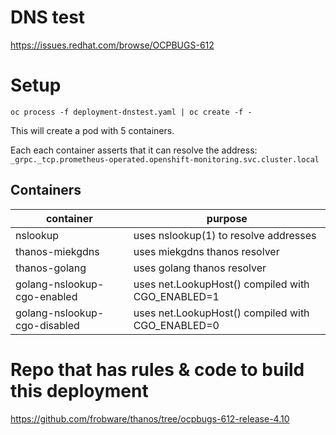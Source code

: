 # DNS test

https://issues.redhat.com/browse/OCPBUGS-612

# Setup

    oc process -f deployment-dnstest.yaml | oc create -f -

This will create a pod with 5 containers.

Each each container asserts that it can resolve the address: `_grpc._tcp.prometheus-operated.openshift-monitoring.svc.cluster.local`

## Containers

| container                    | purpose                                           |
|------------------------------|---------------------------------------------------|
| nslookup                     | uses nslookup(1) to resolve addresses             |
| thanos-miekgdns              | uses miekgdns thanos resolver                     |
| thanos-golang                | uses golang thanos resolver                       |
| golang-nslookup-cgo-enabled  | uses net.LookupHost() compiled with CGO_ENABLED=1 |
| golang-nslookup-cgo-disabled | uses net.LookupHost() compiled with CGO_ENABLED=0 |


# Repo that has rules & code to build this deployment

https://github.com/frobware/thanos/tree/ocpbugs-612-release-4.10
